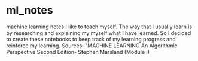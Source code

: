 # ml_notes
machine learning notes
I like to teach myself. The way that I usually learn is by researching and explaining my myself what I have learned. So I decided to create these notebooks to keep track of my learning progress and reinforce my learning.
Sources:
"MACHINE LEARNING An Algorithmic Perspective Second Edition- Stephen Marsland (Module I)
